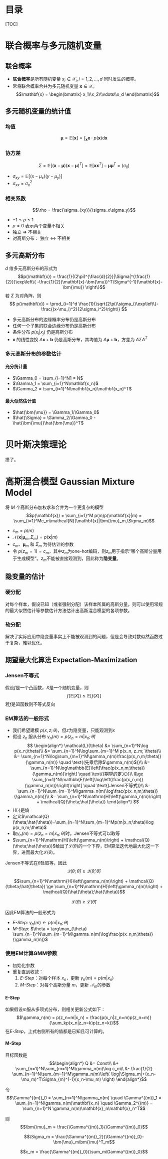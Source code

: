 # 目录
[TOC]


# 联合概率与多元随机变量

## 联合概率
- **联合概率**是所有随机变量 $x_i \in \mathcal{X}_i, i = 1,2,\dots,d$ 同时发生的概率。
- 常将联合概率合并为多元随机变量 $\mathbf{x} \in \mathcal{X}$。
$$\mathbf{x} = \begin{bmatrix} x_1\\x_2\\\vdots\\x_d \end{bmatrix}$$

## 多元随机变量的统计值

### 均值
$$\bm{\mu} = \mathbb{E}[\mathbf{x}] = \int_{\mathbf{x}}\mathbf{x}\cdot p(\mathbf{x})\mathrm{d}\mathbf{x}$$

### 协方差
$$\Sigma = \mathbb{E}[(\mathbf{x} - \bm{\mu})(\mathbf{x}-\bm{\mu})^T]=\mathbb{E}[\mathbf{x}\mathbf{x}^T]-\bm{\mu}\bm{\mu}^T = (\sigma_{ij})$$
- $\sigma_{xy} = \mathbb{E}[(x-\mu_x)(y-\mu_y)]$
- $\sigma_{xx} = \sigma_x^2$

### 相关系数
$$\rho = \frac{\sigma_{xy}}{\sigma_x\sigma_y}$$
- $-1 \le \rho \le 1$
- $\rho = 0$ 表示两个变量不相关
- 独立 $\Rightarrow$ 不相关
- 对高斯分布： 独立 $\Leftrightarrow$ 不相关

## 多元高斯分布
$d$ 维多元高斯分布的形式为
$$p(\mathbf{x}) = \frac{1}{(2\pi)^{\frac{d}{2}}|\Sigma|^{\frac{1}{2}}}\exp\left\{ -\frac{1}{2}(\mathbf{x}-\bm{\mu})^T\Sigma^{-1}(\mathbf{x}-\bm{\mu}) \right\}$$
若 $\Sigma$ 为对角阵，则
$$ p(\mathbf{x}) = \prod_{i=1}^d \frac{1}{\sqrt{2\pi}\sigma_i}\exp\left\{-\frac{(x-\mu_i)^2}{2\sigma_i^2}\right\} $$
- 多元高斯分布的边缘概率分布仍是高斯分布
- 任何一个子集的联合边缘分布仍是高斯分布
- 条件分布 $p(x_i|x_j)$ 仍是高斯分布
- $\mathbf{x}$ 的线性变换 $A\mathbf{x}+\mathbf{b}$ 仍是高斯分布，其均值为 $A\bm{\mu} + \mathbf{b}$，方差为 $A \Sigma A^T$

### 多元高斯分布的参数估计
#### 充分统计量
- $\Gamma_0 = \sum_{i=1}^N1 = N$
- $\Gamma_1 = \sum_{i=1}^N\mathbf{x_n}$
- $\Gamma_2 = \sum_{i=1}^N\mathbf{x_n}\mathbf{x_n}^T$
#### 最大似然估计值
- $\hat{\bm{\mu}} = \Gamma_1/\Gamma_0$
- $\hat{\Sigma} = \Gamma_2/\Gamma_0 - \hat{\bm{\mu}}\hat{\bm{\mu}}^T$


# 贝叶斯决策理论
摸了。


# 高斯混合模型 Gaussian Mixture Model
将 $M$ 个高斯分布加权求和合并为一个更复杂的模型
$$p(\mathbf{x}) = \sum_{i=1}^M p(m)p(\mathbf{x}|m) = \sum_{i=1}^Mc_m\mathcal{N}(\mathbf{x}|\bm{\mu}_m,\Sigma_m)$$
- $c_m = p(m)$
- $\mathcal{N}(\mathbf{x}|\bm{\mu}_m,\Sigma_m) = p(\mathbf{x}|m)$
- $c_m$、$\bm{\mu}_m$ 和 $\Sigma_m$ 为待估计的参数
- 令 $p(z_m = 1) = c_m$，其中$z_m$为one-hot编码，则$z_m$用于指示“哪个高斯分量用于生成模型”。$z_m$不能被直接观测到，因此称为**隐变量**。

## 隐变量的估计
### 硬分配
对每个样本，假设已知（或者强制分配）该样本所属的高斯分量，则可以使用常规的最大似然估计等参数估计方法估计出高斯混合模型的各项参数。
### 软分配
解决了实际应用中隐变量事实上不能被观测到的问题，但是会导致对数似然函数过于复杂，难以优化。

## 期望最大化算法 Expectation-Maximization
### Jensen不等式
假设$f$是一个凸函数，$X$是一个随机变量，则
$$f(\mathbb{E}[X]) \le \mathbb{E}[f(X)]$$
若$f$是凹函数则不等式反向

### EM算法的一般形式
- 我们希望建模 $p(x,z;\theta)$，但$z$为隐变量，只能观测到$x$
- 假设 $z_n$ 服从分布 $\gamma_n(m) = p(z_n=m|x_n;\hat{\theta})$
$$
\begin{align*}
\mathcal{L}(\theta) &= \sum_{n=1}^N\log p(x_n;\theta)\\
&= \sum_{n=1}^N\log\sum_{m=1}^M p(x_n, z_m; \theta)\\
&= \sum_{n=1}^N\log\sum_{m=1}^M\gamma_n(m)\frac{p(x_n,m;\theta)}{\gamma_n(m)} \quad \text{(先乘后除$\gamma_n(m)$)}\\
&= \sum_{n=1}^N\log\mathbb{E}\left[\frac{p(x_n,m;\theta)}{\gamma_n(m)}\right] \quad \text{(期望的定义)}\\
&\ge \sum_{n=1}^N\mathbb{E}\left[\log\left(\frac{p(x_n,m)}{\gamma_n(m)}\right)\right] \quad \text{(Jensen不等式)}\\
&= \sum_{n=1}^N\sum_{m=1}^M\gamma_n(m)\log\frac{p(x_n,m;\theta)}{\gamma_n(m)}\\
&= \sum_{n=1}^N\mathrm{H}\left(\gamma_n(m)\right) + \mathcal{Q}(\theta;\hat{\theta})
\end{align*}
$$
- $\mathrm{H}(\cdot)$是熵
- 定义$\mathcal{Q}(\theta;\hat{\theta})=\sum_{n=1}^N\sum_{m=1}^Mp(m|x_n;\theta)\log p(x_n,m;\theta)$
- 取$\gamma_n(m) = p(z_n=m|x_n;\hat{\theta})$时，Jensen不等式可以取等
- $\sum_{n=1}^N\mathrm{H}\left(\gamma_n(m)\right) + \mathcal{Q}(\theta;\hat{\theta})$给出了$\mathcal{L}(\theta)$的一个下界，EM算法迭代地最大化这一下界，进而最大化$\mathcal{L}(\theta)$。

Jensen不等式在$\hat{\theta}$处取等，因此
$$\mathcal{Q}(\theta;\hat{\theta}) \ge \mathcal{Q}(\hat{\theta};\hat{\theta})$$

$$\sum_{n=1}^N\mathrm{H}\left(\gamma_n(m)\right) + \mathcal{Q}(\theta;\hat{\theta}) \ge \sum_{n=1}^N\mathrm{H}\left(\gamma_n(m)\right) + \mathcal{Q}(\hat{\theta};\hat{\theta})$$

$$\mathcal{L}(\theta) \ge \mathcal{L}(\hat{\theta})$$

因此EM算法的一般形式为
- *E-Step*: $\gamma_n(m) \leftarrow p(m|x_n;\theta)$
- *M-Step*: $\theta = \arg\max_{\theta} \sum_{n=1}^N\sum_{m=1}^M\gamma_n(m)\log\frac{p(x_n,m;\theta)}{\gamma_n(m)}$


### 使用EM计算GMM参数
- 初始化参数
- 重复直到收敛：
   1. *E-Step*：对每个样本 $x_n$，更新 $\gamma_n(m) = p(m|x_n)$
   2. *M-Step*：对每个高斯分量 $m$，更新 $\mathcal{N}_m$的参数

#### E-Step
如果假设$m$服从多项式分布，则相关更新公式如下：
$$\gamma_n(m) = p(z_n=m|x_n) = \frac{p(x_n|z_n=m)p(z_n=m)}{\sum_kp(x_n|z_n=k)p(z_n=k)}$$
在*E-Step*，上式右侧所有的值都是已知且可计算的。
#### M-Step
目标函数是
$$\begin{align*}
Q &= Const\\
&+ \sum_{n=1}^N\sum_{m=1}^M\gamma_n(m)\log c_m\\
&- \frac{1}{2} \sum_{n=1}^N\sum_{m=1}^M\gamma_n(m)\left( \log|\Sigma_m|+(x_n-\mu_m)^T\Sigma_{m}^{-1}(x_n-\mu_m) \right) 
\end{align*}$$

令
$$\Gamma^{(m)}_0 = \sum_{n=1}^N\gamma_n(m) \quad \Gamma^{(m)}_1 = \sum_{n=1}^N\gamma_n(m)\mathbf{x_n} \quad \Gamma_2^{(m)} = \sum_{n=1}^N \gamma_n(m)\mathbf{x}_n\mathbf{x}_n^T$$

则
$$\bm{\mu}_m = \frac{\Gamma^{(m)}_1}{\Gamma^{(m)}_0}$$

$$\Sigma_m = \frac{\Gamma^{(m)}_2}{\Gamma^{(m)}_0}-\bm{\mu}_m\bm{\mu}^T_m$$

$$c_m = \frac{\Gamma^{(m)}_0}{\sum_m\Gamma^{(m)}_0}$$
